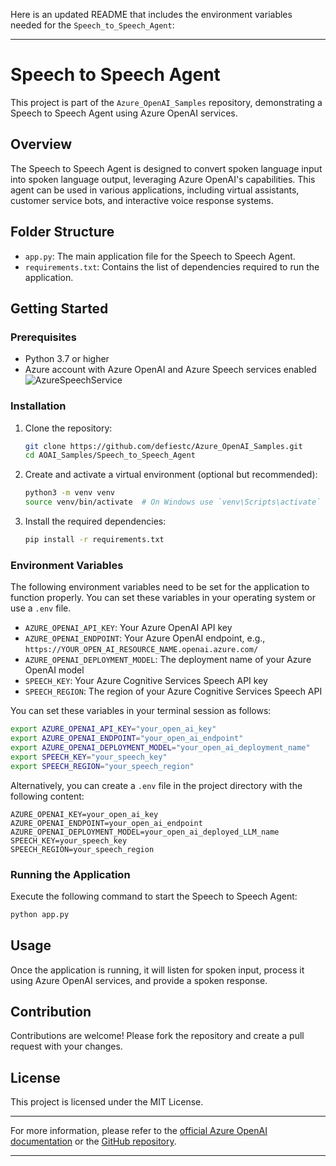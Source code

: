 Here is an updated README that includes the environment variables needed for the `Speech_to_Speech_Agent`:

---

# Speech to Speech Agent

This project is part of the `Azure_OpenAI_Samples` repository, demonstrating a Speech to Speech Agent using Azure OpenAI services.

## Overview

The Speech to Speech Agent is designed to convert spoken language input into spoken language output, leveraging Azure OpenAI's capabilities. This agent can be used in various applications, including virtual assistants, customer service bots, and interactive voice response systems.

## Folder Structure

- `app.py`: The main application file for the Speech to Speech Agent.
- `requirements.txt`: Contains the list of dependencies required to run the application.

## Getting Started

### Prerequisites

- Python 3.7 or higher
- Azure account with Azure OpenAI and Azure Speech services enabled
![AzureSpeechService](https://github.com/user-attachments/assets/b8c08668-8391-4dde-b603-4d6c1ab7649b)

### Installation

1. Clone the repository:
    ```bash
    git clone https://github.com/defiestc/Azure_OpenAI_Samples.git
    cd AOAI_Samples/Speech_to_Speech_Agent
    ```

2. Create and activate a virtual environment (optional but recommended):
    ```bash
    python3 -m venv venv
    source venv/bin/activate  # On Windows use `venv\Scripts\activate`
    ```

3. Install the required dependencies:
    ```bash
    pip install -r requirements.txt
    ```

### Environment Variables

The following environment variables need to be set for the application to function properly. You can set these variables in your operating system or use a `.env` file.

- `AZURE_OPENAI_API_KEY`: Your Azure OpenAI API key
- `AZURE_OPENAI_ENDPOINT`: Your Azure OpenAI endpoint, e.g., `https://YOUR_OPEN_AI_RESOURCE_NAME.openai.azure.com/`
- `AZURE_OPENAI_DEPLOYMENT_MODEL`: The deployment name of your Azure OpenAI model
- `SPEECH_KEY`: Your Azure Cognitive Services Speech API key
- `SPEECH_REGION`: The region of your Azure Cognitive Services Speech API

You can set these variables in your terminal session as follows:
```bash
export AZURE_OPENAI_API_KEY="your_open_ai_key"
export AZURE_OPENAI_ENDPOINT="your_open_ai_endpoint"
export AZURE_OPENAI_DEPLOYMENT_MODEL="your_open_ai_deployment_name"
export SPEECH_KEY="your_speech_key"
export SPEECH_REGION="your_speech_region"
```

Alternatively, you can create a `.env` file in the project directory with the following content:
```
AZURE_OPENAI_KEY=your_open_ai_key
AZURE_OPENAI_ENDPOINT=your_open_ai_endpoint
AZURE_OPENAI_DEPLOYMENT_MODEL=your_open_ai_deployed_LLM_name
SPEECH_KEY=your_speech_key
SPEECH_REGION=your_speech_region
```

### Running the Application

Execute the following command to start the Speech to Speech Agent:
```bash
python app.py
```

## Usage

Once the application is running, it will listen for spoken input, process it using Azure OpenAI services, and provide a spoken response.

## Contribution

Contributions are welcome! Please fork the repository and create a pull request with your changes.

## License

This project is licensed under the MIT License.

---

For more information, please refer to the [official Azure OpenAI documentation](https://azure.microsoft.com/en-us/services/cognitive-services/openai-service/) or the [GitHub repository](https://github.com/monuminu/AOAI_Samples).

---

